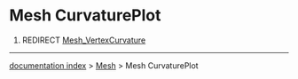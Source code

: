 # Mesh CurvaturePlot
1.  REDIRECT [Mesh\_VertexCurvature](Mesh_VertexCurvature.md)

---
[documentation index](../README.md) > [Mesh](Mesh_Workbench.md) > Mesh CurvaturePlot

